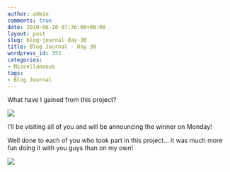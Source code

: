 ```yaml
---
author: admin
comments: true
date: 2010-06-10 07:36:00+00:00
layout: post
slug: blog-journal-day-30
title: Blog Journal - Day 30
wordpress_id: 353
categories:
- Miscellaneous
tags:
- Blog Journal
---
```


What have I gained from this project?

  


[![](http://farm5.static.flickr.com/4045/4687666110_11b449e028_b.jpg)](http://farm5.static.flickr.com/4045/4687666110_11b449e028_b.jpg)

  


I'll be visiting all of you and will be announcing the winner on Monday!

  


Well done to each of you who took part in this project... it was much more fun doing it with you guys than on my own!

  


  


  


![](https://blogger.googleusercontent.com/tracker/251139911615938991-3803105515741775344?l=www.outmumbered.com)
